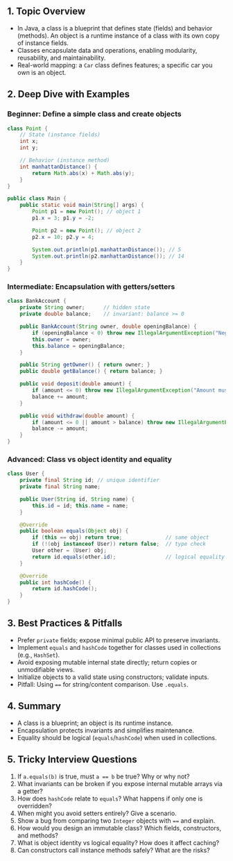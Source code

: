 ## 1. Topic Overview

- In Java, a class is a blueprint that defines state (fields) and behavior (methods). An object is a runtime instance of a class with its own copy of instance fields.
- Classes encapsulate data and operations, enabling modularity, reusability, and maintainability.
- Real-world mapping: a `Car` class defines features; a specific car you own is an object.

## 2. Deep Dive with Examples

### Beginner: Define a simple class and create objects

```java
class Point {
    // State (instance fields)
    int x;
    int y;

    // Behavior (instance method)
    int manhattanDistance() {
        return Math.abs(x) + Math.abs(y);
    }
}

public class Main {
    public static void main(String[] args) {
        Point p1 = new Point(); // object 1
        p1.x = 3; p1.y = -2;

        Point p2 = new Point(); // object 2
        p2.x = 10; p2.y = 4;

        System.out.println(p1.manhattanDistance()); // 5
        System.out.println(p2.manhattanDistance()); // 14
    }
}
```

### Intermediate: Encapsulation with getters/setters

```java
class BankAccount {
    private String owner;      // hidden state
    private double balance;    // invariant: balance >= 0

    public BankAccount(String owner, double openingBalance) {
        if (openingBalance < 0) throw new IllegalArgumentException("Negative opening balance");
        this.owner = owner;
        this.balance = openingBalance;
    }

    public String getOwner() { return owner; }
    public double getBalance() { return balance; }

    public void deposit(double amount) {
        if (amount <= 0) throw new IllegalArgumentException("Amount must be positive");
        balance += amount;
    }

    public void withdraw(double amount) {
        if (amount <= 0 || amount > balance) throw new IllegalArgumentException("Invalid amount");
        balance -= amount;
    }
}
```

### Advanced: Class vs object identity and equality

```java
class User {
    private final String id; // unique identifier
    private final String name;

    public User(String id, String name) {
        this.id = id; this.name = name;
    }

    @Override
    public boolean equals(Object obj) {
        if (this == obj) return true;              // same object
        if (!(obj instanceof User)) return false;  // type check
        User other = (User) obj;
        return id.equals(other.id);                // logical equality by id
    }

    @Override
    public int hashCode() {
        return id.hashCode();
    }
}
```

## 3. Best Practices & Pitfalls

- Prefer `private` fields; expose minimal public API to preserve invariants.
- Implement `equals` and `hashCode` together for classes used in collections (e.g., `HashSet`).
- Avoid exposing mutable internal state directly; return copies or unmodifiable views.
- Initialize objects to a valid state using constructors; validate inputs.
- Pitfall: Using `==` for string/content comparison. Use `.equals`.

## 4. Summary

- A class is a blueprint; an object is its runtime instance.
- Encapsulation protects invariants and simplifies maintenance.
- Equality should be logical (`equals`/`hashCode`) when used in collections.

## 5. Tricky Interview Questions

1. If `a.equals(b)` is true, must `a == b` be true? Why or why not?
2. What invariants can be broken if you expose internal mutable arrays via a getter?
3. How does `hashCode` relate to `equals`? What happens if only one is overridden?
4. When might you avoid setters entirely? Give a scenario.
5. Show a bug from comparing two `Integer` objects with `==` and explain.
6. How would you design an immutable class? Which fields, constructors, and methods?
7. What is object identity vs logical equality? How does it affect caching?
8. Can constructors call instance methods safely? What are the risks?
